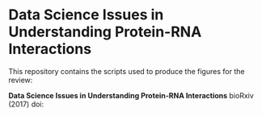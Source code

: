 # Data Science Issues in Understanding Protein-RNA Interactions

This repository contains the scripts used to produce the figures for the review:

**Data Science Issues in Understanding Protein-RNA Interactions**
bioRxiv (2017) doi: